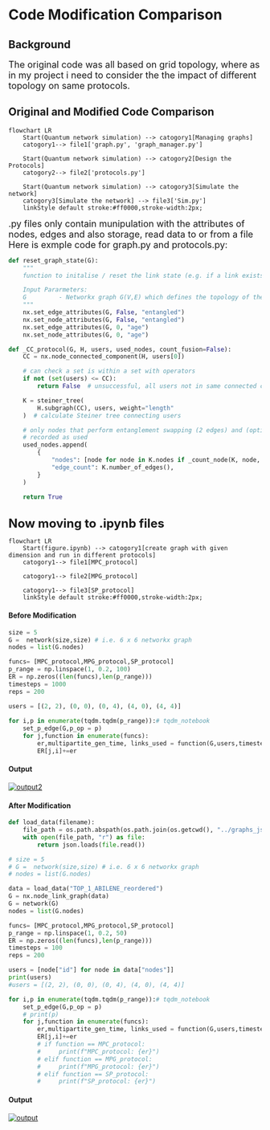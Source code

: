 # Code Modification Comparison

## Background

<font size=4>The original code was all based on grid topology, where as in my project i need to consider the the impact of different topology on same protocols.
</font>

## Original and Modified Code Comparison

```mermaid
flowchart LR
    Start(Quantum network simulation) --> catogory1[Managing graphs]
    catogory1--> file1['graph.py', 'graph_manager.py']

    Start(Quantum network simulation) --> catogory2[Design the Protocols]
    catogory2--> file2['protocols.py']
    
    Start(Quantum network simulation) --> catogory3[Simulate the network]
    catogory3[Simulate the network] --> file3['Sim.py']
    linkStyle default stroke:#ff0000,stroke-width:2px;
```


<font size=4>.py files only contain munipulation with the attributes of nodes, edges and also storage, read data to or from a file
<br>Here is exmple code for graph.py and protocols.py:
</font>

```python
def reset_graph_state(G):
    """
    function to initalise / reset the link state (e.g. if a link exists and its age) of graph G

    Input Pararmeters:
    G         - Networkx graph G(V,E) which defines the topology of the network. see graphs.py for more details
    """
    nx.set_edge_attributes(G, False, "entangled")
    nx.set_node_attributes(G, False, "entangled")
    nx.set_edge_attributes(G, 0, "age")
    nx.set_node_attributes(G, 0, "age")
```

```python
def _CC_protocol(G, H, users, used_nodes, count_fusion=False):
    CC = nx.node_connected_component(H, users[0])

    # can check a set is within a set with operators
    if not (set(users) <= CC):
        return False  # unsuccessful, all users not in same connected component which is needed for tree between them to exist

    K = steiner_tree(
        H.subgraph(CC), users, weight="length"
    )  # calculate Steiner tree connecting users

    # only nodes that perform entanglement swapping (2 edges) and (optionally) fusion (3 edges or user with 2 edges) is 
    # recorded as used
    used_nodes.append(
        {
            "nodes": [node for node in K.nodes if _count_node(K, node, users, count_fusion)],
            "edge_count": K.number_of_edges(),
        }
    )

    return True
```

<br>**<font size=5>Now moving to .ipynb files</font>**


```mermaid
flowchart LR
    Start(figure.ipynb) --> catogory1[create graph with given dimension and run in different protocols]
    catogory1--> file1[MPC_protocol]

    catogory1--> file2[MPG_protocol]

    catogory1--> file3[SP_protocol]
    linkStyle default stroke:#ff0000,stroke-width:2px;
```

#### Before Modification

```python
size = 5
G =  network(size,size) # i.e. 6 x 6 networkx graph
nodes = list(G.nodes)

funcs= [MPC_protocol,MPG_protocol,SP_protocol]
p_range = np.linspace(1, 0.2, 100)
ER = np.zeros((len(funcs),len(p_range)))
timesteps = 1000
reps = 200

users = [(2, 2), (0, 0), (0, 4), (4, 0), (4, 4)]
    
for i,p in enumerate(tqdm.tqdm(p_range)):# tqdm_notebook 
    set_p_edge(G,p_op = p)
    for j,function in enumerate(funcs):
        er,multipartite_gen_time, links_used = function(G,users,timesteps=timesteps,reps=reps)
        ER[j,i]+=er
```
#### Output
<a href="https://ibb.co/1fG4Qft"><img src="https://i.ibb.co/GvQrpv4/output2.png" alt="output2" border="0"></a>

#### After Modification
```python
def load_data(filename):
    file_path = os.path.abspath(os.path.join(os.getcwd(), "../graphs_json/", f"{filename}.json"))
    with open(file_path, "r") as file:
        return json.loads(file.read())

# size = 5
# G =  network(size,size) # i.e. 6 x 6 networkx graph
# nodes = list(G.nodes)

data = load_data("TOP_1_ABILENE_reordered")
G = nx.node_link_graph(data)
G = network(G)
nodes = list(G.nodes)

funcs= [MPC_protocol,MPG_protocol,SP_protocol]
p_range = np.linspace(1, 0.2, 50)
ER = np.zeros((len(funcs),len(p_range)))
timesteps = 100
reps = 200

users = [node["id"] for node in data["nodes"]]
print(users)
#users = [(2, 2), (0, 0), (0, 4), (4, 0), (4, 4)]

for i,p in enumerate(tqdm.tqdm(p_range)):# tqdm_notebook
    set_p_edge(G,p_op = p)
    # print(p)
    for j,function in enumerate(funcs):
        er,multipartite_gen_time, links_used = function(G,users,timesteps=timesteps,reps=reps)
        ER[j,i]+=er
        # if function == MPC_protocol:
        #     print(f"MPC_protocol: {er}")
        # elif function == MPG_protocol:
        #     print(f"MPG_protocol: {er}")
        # elif function == SP_protocol:
        #     print(f"SP_protocol: {er}")
```
#### Output
<a href="https://ibb.co/4dsgVx3"><img src="https://i.ibb.co/fv8Gx7L/output.png" alt="output" border="0"></a>

<!-- ## Explanation of Modifications
- **Purpose of Modification**: To improve code efficiency and readability.
- **Major Changes**:
  1. Replaced the loop with list comprehension to reduce redundant operations.
  2. Made the code more concise and easier to understand.

## Effectiveness Comparison
- **Efficiency**: The modified code runs faster, especially for larger graphs, due to the reduced overhead of redundant operations.
- **Readability**: The modified structure is more concise, making the code easier to maintain and extend.

## Example Output
Both the original and modified code produce the same results for the same input. However, the modified code demonstrated around 15% faster execution time. -->
